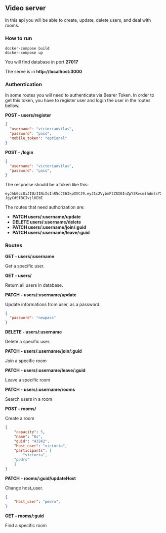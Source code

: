 ## Video server

In this api you will be able to create, update, delete users, and deal with rooms.

### How to run

```
docker-compose build
docker-compose up
```

You will find database in port **27017**

The serve is in **http://localhost:3000**

### Authentication

In some routes you will need to authenticate via Bearer Token. In order to get this token, you have to register user and login the user in the routes bellow.

**POST - users/register**

  ```json
  {
    "username": "victoriaovilas",
    "password": "pass",
    "mobile_token": "optional"
  }
  ```
  
 **POST - /login**

  ```json
  {
    "username": "victoriaovilas",
    "password": "pass",
  }
  ```
  
  The response should be a token like this: 
  ```
  eyJhbGciOiJIUzI1NiIsInR5cCI6IkpXVCJ9.eyJ1c2VybmFtZSI6InZpY3RvcmlhdmlsYXM0IiwiaWF0IjoxNTk4Nzg2OTEwfQ.Jw8OgBX66efRkP0mzSBawgvto-JgyCdSfBCIvjlUEbE
  ```

The routes that need authorization are: 
- **PATCH users/:username/update**
- **DELETE users/:username/delete**
- **PATCH users/:username/join/:guid**
- **PATCH users/:username/leave/:guid**


### Routes

**GET - users/:username**

Get a specific user.

  
**GET - users/**

Return all users in database.

**PATCH - users/:username/update**

Update informations from user, as a password.

```json
{
  "password": "newpass"
}
```

**DELETE - users/:username**

Delete a specific user.

**PATCH - users/:username/join/:guid**

Join a specific room

**PATCH - users/:username/leave/:guid**

Leave a specific room

**PATCH - users/:username/rooms**

Search users in a room

**POST - rooms/**

Create a room

```json
{
	"capacity": 5,
	"name": "Os",
	"guid": "43242",
	"host_user": "victoria",
	"participants": [
		"victoria",
    "pedro"
	]
}	
```

**PATCH - rooms/:guid/updateHost**

Change host_user.

```json
{
	"host_user": "pedro",
}	
```

**GET - rooms/:guid**

Find a specific room


  
